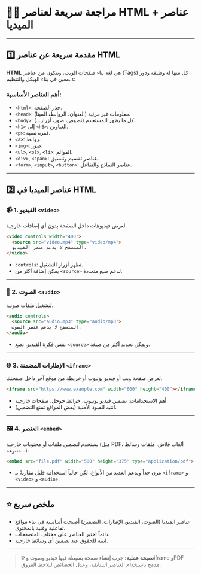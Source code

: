 # 👨‍💻 مراجعة سريعة لعناصر HTML + عناصر الميديا

---

## 1️⃣ مقدمة سريعة عن عناصر HTML

**HTML** هي لغة بناء صفحات الويب، وتتكون من عناصر (Tags) كل منها له وظيفة ودور معين في بناء الهيكل والتنظيم.
c
### أهم العناصر الأساسية:

- `<html>`: جذر الصفحة.
- `<head>`: معلومات غير مرئية (العنوان، الروابط، الميتا).
- `<body>`: كل ما يظهر للمستخدم (نصوص، صور، أزرار...).
- `<h1>` إلى `<h6>`: العناوين.
- `<p>`: فقرة نصية.
- `<a>`: روابط.
- `<img>`: صور.
- `<ul>`, `<ol>`, `<li>`: القوائم.
- `<div>`, `<span>`: عناصر تقسيم وتنسيق.
- `<form>`, `<input>`, `<button>`: عناصر النماذج والتفاعل.

---

## 2️⃣ عناصر الميديا في HTML

### 📹 1. الفيديو `<video>`

لعرض فيديوهات داخل الصفحة بدون أي إضافات خارجية.

```html
<video controls width="400">
  <source src="video.mp4" type="video/mp4">
  المتصفح لا يدعم عنصر الفيديو.
</video>
````

* `controls`: تظهر أزرار التشغيل.
* يمكن إضافة أكثر من `<source>` لدعم صيغ متعددة.

---

### 🎵 2. الصوت `<audio>`

لتشغيل ملفات صوتية.

```html
<audio controls>
  <source src="audio.mp3" type="audio/mp3">
  المتصفح لا يدعم عنصر الصوت.
</audio>
```

* نفس فكرة الفيديو: نضع `<source>` ويمكن تحديد أكثر من صيغة.

---

### 🌐 3. الإطارات المضمنة `<iframe>`

لعرض صفحة ويب أو فيديو يوتيوب أو خريطة من موقع آخر داخل صفحتك.

```html
<iframe src="https://www.example.com" width="600" height="400"></iframe>
```

* أهم الاستخدامات: تضمين فيديو يوتيوب، خرائط جوجل، صفحات خارجية.
* انتبه للقيود الأمنية (بعض المواقع تمنع التضمين).

---

### 🖼️ 4. العنصر `<embed>`

يستخدم لتضمين ملفات أو محتويات خارجية (مثل PDF، ألعاب فلاش، ملفات وسائط متنوعة...).

```html
<embed src="file.pdf" width="500" height="375" type="application/pdf">
```

* مرن جداً ويدعم العديد من الأنواع، لكن حالياً استخدامه قليل مقارنةً بـ `<iframe>` و `<video>` و `<audio>`.

---

## ⭐ ملخص سريع

* عناصر الميديا (الصوت، الفيديو، الإطارات، التضمين) أصبحت أساسية في بناء مواقع تفاعلية وغنية بالمحتوى.
* دائماً اختبر العناصر على مختلف المتصفحات.
* انتبه للحقوق عند تضمين أي وسائط خارجية.

---

> **💡 نصيحة عملية:**
> جرب إنشاء صفحة بسيطة فيها فيديو وصوت وiframe وPDF مدمج باستخدام العناصر السابقة، وعدل الخصائص لتلاحظ الفروق.
